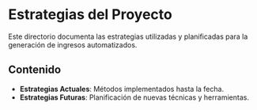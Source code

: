 # Estrategias del Proyecto

Este directorio documenta las estrategias utilizadas y planificadas para la generación de ingresos automatizados.

## Contenido
- **Estrategias Actuales**: Métodos implementados hasta la fecha.
- **Estrategias Futuras**: Planificación de nuevas técnicas y herramientas.

